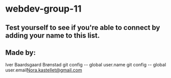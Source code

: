 # webdev-group-11

## Test yourself to see if you're able to connect by adding your name to this list.
## Made by:
Iver Baardsgaard Brønstad
git config -- global user.name<NoraKastellet>
git config -- global user.email<Nora.kastellet@gmail.com>
